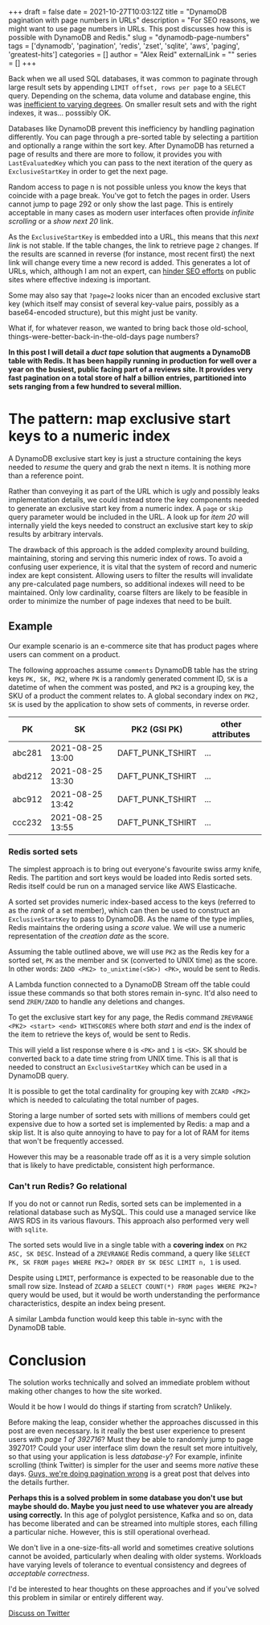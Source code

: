 +++ 
draft = false
date = 2021-10-27T10:03:12Z
title = "DynamoDB pagination with page numbers in URLs"
description = "For SEO reasons, we might want to use page numbers in URLs. This post discusses how this is possible with DynamoDB and Redis."
slug = "dynamodb-page-numbers" 
tags = ['dynamodb', 'pagination', 'redis', 'zset', 'sqlite', 'aws', 'paging', 'greatest-hits']
categories = []
author = "Alex Reid"
externalLink = ""
series = []
+++

Back when we all used SQL databases, it was common to paginate through large result sets by appending `LIMIT offset, rows per page` to a `SELECT` query. Depending on the schema, data volume and database engine, this was [inefficient to varying degrees](https://tusharsharma.dev/posts/api-pagination-the-right-way). On smaller result sets and with the right indexes, it was... posssibly OK.

Databases like DynamoDB prevent this inefficiency by handling pagination differently. You can page through a pre-sorted table by selecting a partition and optionally a range within the sort key. After DynamoDB has returned a page of results and there are more to follow, it provides you with `LastEvaluatedKey` which you can pass to the next iteration of the query as `ExclusiveStartKey` in order to get the next page.

Random access to page n is not possible unless you know the keys that coincide with a page break. You've got to fetch the pages in order. Users cannot jump to page 292 or only show the last page. This is entirely acceptable in many cases as modern user interfaces often provide _infinite scrolling_ or a _show next 20_ link. 

As the `ExclusiveStartKey` is embedded into a URL, this means that this _next link_ is not stable. If the table changes, the link to retrieve page `2` changes. If the results are scanned in reverse (for instance, most recent first) the next link will change every time a new record is added. This generates a lot of URLs, which, although I am not an expert, can [hinder SEO efforts](https://www.portent.com/blog/seo/pagination-tunnels-experiment-click-depth.htm) on public sites where effective indexing is important.

Some may also say that `?page=2` looks nicer than an encoded exclusive start key (which itself may consist of several key-value pairs, possibly as a base64-encoded structure), but this might just be vanity.

What if, for whatever reason, we wanted to bring back those old-school, things-were-better-back-in-the-old-days page numbers? 

**In this post I will detail a _duct tape_ solution that augments a DynamoDB table with Redis. It has been happily running in production for well over a year on the busiest, public facing part of a reviews site. It provides very fast pagination on a total store of half a billion entries, partitioned into sets ranging from a few hundred to several million.**

# The pattern: map exclusive start keys to a numeric index
A DynamoDB exclusive start key is just a structure containing the keys needed to _resume_ the query and grab the next n items. It is nothing more than a reference point. 

Rather than conveying it as part of the URL which is ugly and possibly leaks implementation details, we could instead store the key components needed to generate an exclusive start key from a numeric index. A `page` or `skip` query parameter would be included in the URL. A look up for _item 20_ will internally yield the keys needed to construct an exclusive start key to _skip_ results by arbitrary intervals.

The drawback of this approach is the added complexity around building, maintaining, storing and serving this numeric index of rows. To avoid a confusing user experience, it is vital that the system of record and numeric index are kept consistent. Allowing users to filter the results will invalidate any pre-calculated page numbers, so additional indexes will need to be maintained. Only low cardinality, coarse filters are likely to be feasible in order to minimize the number of page indexes that need to be built.

## Example
Our example scenario is an e-commerce site that has product pages where users can comment on a product.

The following approaches assume `comments` DynamoDB table has the string keys `PK, SK, PK2`, where `PK` is a randomly generated comment ID, `SK` is a datetime of when the comment was posted, and `PK2` is a grouping key, the SKU of a product the comment relates to. A global secondary index on `PK2, SK` is used by the application to show sets of comments, in reverse order.

| PK     | SK               | PK2 (GSI PK)     | other attributes |
|--------|------------------|------------------| ---------------- |
| abc281 | 2021-08-25 13:00 | DAFT_PUNK_TSHIRT | ...              |
| abd212 | 2021-08-25 13:30 | DAFT_PUNK_TSHIRT | ...              |
| abc912 | 2021-08-25 13:42 | DAFT_PUNK_TSHIRT | ...              |
| ccc232 | 2021-08-25 13:55 | DAFT_PUNK_TSHIRT | ...              |

### Redis sorted sets
The simplest approach is to bring out everyone's favourite swiss army knife, Redis. The partition and sort keys would be loaded into Redis sorted sets. Redis itself could be run on a managed service like AWS Elasticache.

A sorted set provides numeric index-based access to the keys (referred to as the _rank_ of a set member), which can then be used to construct an `ExclusiveStartKey` to pass to DynamoDB. As the name of the type implies, Redis maintains the ordering using a _score_ value. We will use a numeric representation of the _creation date_ as the score.

Assuming the table outlined above, we will use `PK2` as the Redis key for a sorted set, `PK` as the member and `SK` (converted to UNIX time) as the score. In other words: `ZADD <PK2> to_unixtime(<SK>) <PK>`, would be sent to Redis.

A Lambda function connected to a DynamoDB Stream off the table could issue these commands so that both stores remain in-sync. It'd also need to send `ZREM/ZADD` to handle any deletions and changes.

To get the exclusive start key for any page, the Redis command `ZREVRANGE <PK2> <start> <end> WITHSCORES` where both _start_ and _end_ is the index of the item to retrieve the keys of, would be sent to Redis. 

This will yield a list response where `0` is `<PK>` and `1` is `<SK>`. SK should be converted back to a date time string from UNIX time. This is all that is needed to construct an `ExclusiveStartKey` which can be used in a DynamoDB query.

It is possible to get the total cardinality for grouping key with `ZCARD <PK2>` which is needed to calculating the total number of pages.

Storing a large number of sorted sets with millions of members could get expensive due to how a sorted set is implemented by Redis: a map and a skip list. It is also quite annoying to have to pay for a lot of RAM for items that won't be frequently accessed.

However this may be a reasonable trade off as it is a very simple solution that is likely to have predictable, consistent high performance.

### Can't run Redis? Go relational
If you do not or cannot run Redis, sorted sets can be implemented in a relational database such as MySQL. This could use a managed service like AWS RDS in its various flavours. This approach also performed very well with `sqlite`.

The sorted sets would live in a single table with a **covering index** on `PK2 ASC, SK DESC`. Instead of a `ZREVRANGE` Redis command, a query like `SELECT PK, SK FROM pages WHERE PK2=? ORDER BY SK DESC LIMIT n, 1` is used. 

Despite using `LIMIT`, performance is expected to be reasonable due to the small row size. Instead of `ZCARD` a `SELECT COUNT(*) FROM pages WHERE PK2=?` query would be used, but it would be worth understanding the performance characteristics, despite an index being present.

A similar Lambda function would keep this table in-sync with the DynamoDB table.

# Conclusion
The solution works technically and solved an immediate problem without making other changes to how the site worked.

Would it be how I would do things if starting from scratch? Unlikely.

Before making the leap, consider whether the approaches discussed in this post are even necessary. Is it really the best user experience to present users with _page 1 of 392716_? Must they be able to randomly jump to page 392701? Could your user interface slim down the result set more intuitively, so that using your application is less _database-y_? For example, infinite scrolling (think Twitter) is simpler for the user and seems more _native_ these days. [Guys, we're doing pagination wrong](https://hackernoon.com/guys-were-doing-pagination-wrong-f6c18a91b232) is a great post that delves into the details further.

**Perhaps this is a solved problem in some database you don't use but maybe should do. Maybe you just need to use whatever you are already using correctly.** In this age of polyglot persistence, Kafka and so on, data has become liberated and can be streamed into multiple stores, each filling a particular niche. However, this is still operational overhead. 

We don't live in a one-size-fits-all world and sometimes creative solutions cannot be avoided, particularly when dealing with older systems. Workloads have varying levels of tolerance to eventual consistency and degrees of _acceptable correctness_.

I'd be interested to hear thoughts on these approaches and if you've solved this problem in similar or entirely different way.

[Discuss on Twitter](https://twitter.com/search?q=https%3A%2F%2Falexjreid.dev%2Fposts%2Fdynamodb-numeric-pagination%2F&src=typed_query)